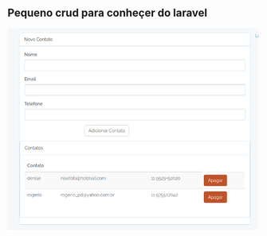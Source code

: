 ## Pequeno crud para conheçer do laravel ##

![](https://github.com/rogeriobispo/Smal-contact-system/blob/master/public/agendaphp.png)
